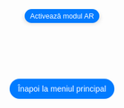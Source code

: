 <html lang="en">
<head>
  <meta charset="UTF-8">
  <meta name="viewport" content="width=device-width, initial-scale=1.0">
  <title>Modele AR Optimizate</title>
  <style>
    body {
      margin: 0;
      padding: 0;
      font-family: Arial, sans-serif;
      background-image: url('fundal2.jpg');
      background-size: cover;
      background-position: center;
      display: flex;
      justify-content: center;
      align-items: center;
      height: 100vh;
    }
    .model-container {
      display: flex;
      flex-direction: column;
      align-items: center;
      justify-content: center;
    }
.model-section {
      text-align: center;
      margin-bottom: 50px; /* Spațiere între model și butonul de navigare */
    }
 model-viewer {
      width: 200px;
      height: 270px;
      margin: 0 auto;
      border-radius: 20px;
      box-shadow: 0 4px 8px rgba(0,0,0,0.2);
    }
.ar-button {
      padding: 5px 10px; /* Ajustat pentru a face butonul mai mic */
      font-size: 0.8rem; /* Ajustat pentru a face textul mai mic */
      margin-top: 10px;
      background-color: #007BFF;
      border: none;
      border-radius: 20px;
      color: white;
      cursor: pointer;
      transition: background-color 0.3s, box-shadow 0.3s;
    }
    .ar-button:hover {
      background-color: #0056b3;
    }
 .back-link {
      display: block;
      margin-top: 50px; /* Distanța de la model */
      text-decoration: none;
      color: white;
      background-color: #007BFF;
      padding: 10px 15px;
      border-radius: 20px;
      font-size: 0.9rem;
      transition: background-color 0.3s;
    }
 .back-link:hover {
      background-color: #0056b3;
    }
  p {
      color: #FFFFFF;
      font-size: 1.2em;
    }
  </style>
  <script type="module" src="https://unpkg.com/@google/model-viewer"></script>
</head>
<body>
<div class="model-container">
  <div class="model-section">
    <model-viewer
      src="noodle.glb"
      ios-src="noodle.usdz"
      ar
      ar-modes="webxr scene-viewer quick-look"
      camera-controls
      auto-rotate
      environment-image="neutral"
      shadow-intensity="1"
      loading="lazy"
      alt="Noodle"
      min-camera-orbit="auto 0deg 0deg"
      max-camera-orbit="auto 80deg auto">
      <button slot="ar-button" class="ar-button">Activează modul AR</button>
    </model-viewer>
  </div>
  <a href="https://augmentedrealityweb.github.io/toate-produsele/" class="back-link">Înapoi la meniul principal</a>
</div>
</body>
</html>
